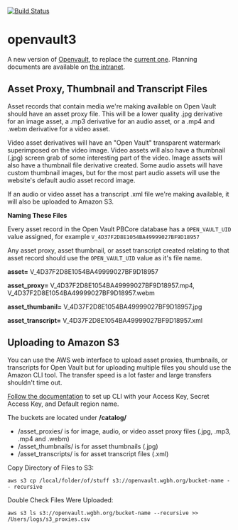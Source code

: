 [![Build Status](https://travis-ci.org/WGBH/openvault3.svg?branch=master)](https://travis-ci.org/WGBH/openvault3)

# openvault3

A new version of [Openvault](http://openvault.wgbh.org),
to replace the [current one](https://github.com/wgbh/openvault).
Planning documents are available on [the intranet](https://atlas.wgbh.org/confluence/display/OV).

## Asset Proxy, Thumbnail and Transcript Files

Asset records that contain media we're making available on Open Vault should have an asset proxy file.  This will be a lower quality .jpg derivative for an image asset, a .mp3 derivative for an audio asset, or a .mp4 and .webm derivative for a video asset.

Video asset derivatives will have an "Open Vault" transparent watermark superimposed on the video image.  Video assets will also have a thumbnail (.jpg) screen grab of some interesting part of the video.  Image assets will also have a thumbnail file derivative created.  Some audio assets will have custom thumbnail images, but for the most part audio assets will use the website's default audio asset record image.  

If an audio or video asset has a transcript .xml file we're making available, it will also be uploaded to Amazon S3.

**Naming These Files**

Every asset record in the Open Vault PBCore database has a ```OPEN_VAULT_UID``` value assigned, for example ```V_4D37F2D8E1054BA49999027BF9D18957```

Any asset proxy, asset thumbnail, or asset transcript created relating to that asset record should use the ```OPEN_VAULT_UID``` value as it's file name.

**asset=** V_4D37F2D8E1054BA49999027BF9D18957

**asset_proxy=** V_4D37F2D8E1054BA49999027BF9D18957.mp4, V_4D37F2D8E1054BA49999027BF9D18957.webm

**asset_thumbanil=** V_4D37F2D8E1054BA49999027BF9D18957.jpg

**asset_transcript=** V_4D37F2D8E1054BA49999027BF9D18957.xml

## Uploading to Amazon S3

You can use the AWS web interface to upload asset proxies, thumbnails, or transcripts for Open Vault but for uploading multiple files you should use the Amazon CLI tool.  The transfer speed is a lot faster and large transfers shouldn't time out.

[Follow the documentation](http://docs.aws.amazon.com/cli/latest/userguide/cli-chap-getting-started.html) to set up CLI with your Access Key, Secret Access Key, and Default region name.

The buckets are located under **/catalog/**

- /asset_proxies/ is for image, audio, or video asset proxy files (.jpg, .mp3, .mp4 and .webm)
- /asset_thumbnails/ is for asset thumbnails (.jpg)
- /asset_transcripts/ is for asset transcript files (.xml)

Copy Directory of Files to S3:
```
aws s3 cp /local/folder/of/stuff s3://openvault.wgbh.org/bucket-name -- recursive
```

Double Check Files Were Uploaded:
```
aws s3 ls s3://openvault.wgbh.org/bucket-name --recursive >> /Users/logs/s3_proxies.csv
```
